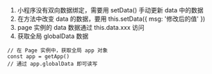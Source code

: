 1. 小程序没有双向数据绑定，需要用 setData() 手动更新 data 中的数据
2. 在方法中改变 data 的数据，要用 this.setData({ msg: '修改后的值' })
3. page 实例的 data 数据通过 this.data.xxx 访问
4. 获取全局 globalData 数据
```
// 在 Page 实例中，获取全局 app 对象
const app = getApp()
// 通过 app.globalData 即可读写
```
